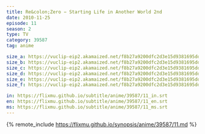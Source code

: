 ```yaml
---
title: Re&colon;Zero − Starting Life in Another World 2nd
date: 2010-11-25
episode: 11
season: 2
type: TV
category: 39587
tag: anime

size_a: https://vuclip-eip2.akamaized.net/f8b27a9200dfc2d3e15d9381695dd8eb/vp63207_V20210508030029/hlsc_e2931_2.m3u8
size_b: https://vuclip-eip2.akamaized.net/f8b27a9200dfc2d3e15d9381695dd8eb/vp63207_V20210508030029/hlsc_e2931_3.m3u8
size_c: https://vuclip-eip2.akamaized.net/f8b27a9200dfc2d3e15d9381695dd8eb/vp63207_V20210508030029/hlsc_e2931_4.m3u8
size_d: https://vuclip-eip2.akamaized.net/f8b27a9200dfc2d3e15d9381695dd8eb/vp63207_V20210508030029/hlsc_e2931_5.m3u8
size_e: https://vuclip-eip2.akamaized.net/f8b27a9200dfc2d3e15d9381695dd8eb/vp63207_V20210508030029/hlsc_e2931_6.m3u8
size_f: https://vuclip-eip2.akamaized.net/f8b27a9200dfc2d3e15d9381695dd8eb/vp63207_V20210508030029/hlsc_e2931_7.m3u8

in: https://flixmu.github.io/subtitle/anime/39587/11_in.srt
en: https://flixmu.github.io/subtitle/anime/39587/11_en.srt
ms: https://flixmu.github.io/subtitle/anime/39587/11_ms.srt
---
```

{% remote_include https://flixmu.github.io/synopsis/anime/39587/11.md %}
